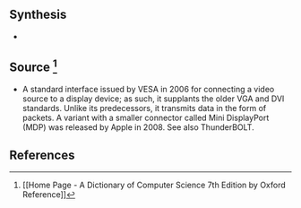 ## Synthesis
- 
## Source [^1]
- A standard interface issued by VESA in 2006 for connecting a video source to a display device; as such, it supplants the older VGA and DVI standards. Unlike its predecessors, it transmits data in the form of packets. A variant with a smaller connector called Mini DisplayPort (MDP) was released by Apple in 2008. See also ThunderBOLT.
## References

[^1]: [[Home Page - A Dictionary of Computer Science 7th Edition by Oxford Reference]]